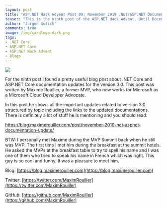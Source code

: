 ```yaml
---
layout: post
title: "ASP.NET Hack Advent Post 09: November 2019 .NET/ASP.NET Documentation Update"
teaser: "This is the ninth post of the ASP.NET Hack Advent. Until December 24th I'm going to post a link to a good community resource per day and a few lines about it."
author: "Jürgen Gutsch"
comments: true
image: /img/cardlogo-dark.png
tags: 
- .NET Core
- ASP.NET Core
- ASP.NET Hack Advent
- Blogs
---
```


![]({{site.baseurl}}/img/advent/advent.jpg)

For the ninth post I found a pretty useful blog post about .NET Core and ASP.NET Core documentation updates for the version 3.0. This post was written by Maxime Rouiller, a former MVP, who now works for Microsoft as a Microsoft Cloud Developer Advocate. 

In this post he shows all the important updates related to version 3.0 structured by topic including the links to the updated documentations. There is definitely a lot of stuff he is mentioning and you should read:

https://blog.maximerouiller.com/post/november-2019-net-aspnet-documentation-update/

BTW: I personally met Maxime during the MVP Summit back when he still was MVP. The first time I met him during the breakfast at the summit hotels. He asked the MVPs at the breakfast table to try to spell his name and I was one of them who tried to speak his name in French which was right. This guy is so cool and funny. It was a pleasure to meet him.

Blog: [https://blog.maximerouiller.com](https://blog.maximerouiller.com)

Twitter: [https://twitter.com/MaximRouiller](https://twitter.com/MaximRouiller)

GitHub: [https://github.com/MaximRouiller](https://github.com/MaximRouiller)